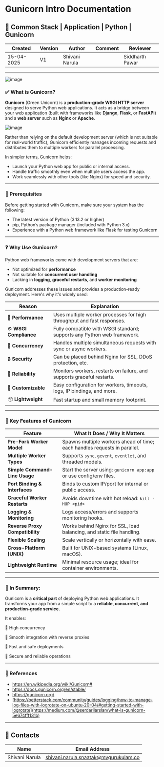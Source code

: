 # Gunicorn Intro Documentation

## 🐍 Common Stack | Application | Python | Gunicorn

| Created | Version | Author | Comment | Reviewer |
| --- | --- | --- | --- | --- |
| 15-04-2025 | V1 | Shivani Narula |  | Siddharth Pawar |

---

![image](https://github.com/user-attachments/assets/890340a1-ed5e-4add-bdbb-3c49bd099890)
                                
### ✅ What is Gunicorn?

**Gunicorn** (Green Unicorn) is a **production-grade WSGI HTTP server** designed to serve Python web applications. It acts as a bridge between your web application (built with frameworks like **Django**, **Flask**, or **FastAPI**) and a **web server** such as **Nginx** or **Apache**.


![image](https://github.com/user-attachments/assets/77554584-461e-440a-8fc3-2c678baacd9b)


Rather than relying on the default development server (which is not suitable for real-world traffic), Gunicorn efficiently manages incoming requests and distributes them to multiple workers for parallel processing.

In simpler terms, Gunicorn helps:
- Launch your Python web app for public or internal access.
- Handle traffic smoothly even when multiple users access the app.
- Work seamlessly with other tools (like Nginx) for speed and security.

---

### 🔧 Prerequisites
Before getting started with Gunicorn, make sure your system has the following:

- The latest version of Python (3.13.2 or higher)
- pip, Python’s package manager (included with Python 3.x)
- Experience with a Python web framework like Flask for testing Gunicorn

---

### ❓ Why Use Gunicorn?

Python web frameworks come with development servers that are:
- Not optimized for **performance**
- Not suitable for **concurrent user handling**
- Lacking in **logging**, **graceful restarts**, and **worker monitoring**

Gunicorn addresses these issues and provides a production-ready deployment. Here's why it's widely used:

| Reason               | Explanation                                                                                      |
|----------------------|--------------------------------------------------------------------------------------------------|
| 🚀 **Performance**     | Uses multiple worker processes for high throughput and fast responses.                |
| ⚙️ **WSGI Compliance** | Fully compatible with WSGI standard; supports any Python web framework.              |
| 🔁 **Concurrency**     | Handles multiple simultaneous requests with sync or async workers.                  |
| 🔒 **Security**         | Can be placed behind Nginx for SSL, DDoS protection, etc.                           |
| 🔄 **Reliability**      | Monitors workers, restarts on failure, and supports graceful restarts.              |
| 🔧 **Customizable**     | Easy configuration for workers, timeouts, logs, IP bindings, and more.             |
| 📦 **Lightweight**      | Fast startup and small memory footprint.                                            |

---

### 🌟 Key Features of Gunicorn

| **Feature**                       | **What It Does / Why It Matters**                                                                                             |
|----------------------------------|---------------------------------------------------------------------------------------------------------------------------------|
| **Pre-Fork Worker Model**        | Spawns multiple workers ahead of time; each handles requests in parallel.                                                     |
| **Multiple Worker Types**        | Supports `sync`, `gevent`, `eventlet`, and threaded models.                                                                   |
| **Simple Command-Line Usage**    | Start the server using: `gunicorn app:app` or use config/env files.                                                          |
| **Port Binding & Interfaces**    | Binds to custom IP/port for internal or public access.                                                                        |
| **Graceful Worker Restarts**     | Avoids downtime with hot reload: `kill -HUP <pid>`                                                                            |
| **Logging & Monitoring**         | Logs access/errors and supports monitoring hooks.                                                                             |
| **Reverse Proxy Compatibility**  | Works behind Nginx for SSL, load balancing, and static file handling.                                                        |
| **Flexible Scaling**             | Scale vertically or horizontally with ease.                                                                                   |
| **Cross-Platform (UNIX)**        | Built for UNIX-based systems (Linux, macOS).                                                                                  |
| **Lightweight Runtime**          | Minimal resource usage; ideal for container environments.                                                                     |

---

### 🧠 In Summary:

Gunicorn is a **critical part** of deploying Python web applications. It transforms your app from a simple script to a **reliable, concurrent, and production-grade service**.  

It enables:

 🔹 High concurrency

 🔹 Smooth integration with reverse proxies

 🔹 Fast and safe deployments

 🔹 Secure and reliable operations

---

### 📘 References

- https://en.wikipedia.org/wiki/Gunicorn#
- https://docs.gunicorn.org/en/stable/
- https://gunicorn.org/
- [https://betterstack.com/community/guides/logging/how-to-manage-log-files-with-logrotate-on-ubuntu-20-04/#getting-started-with-logrotate](https://medium.com/@serdarilarslan/what-is-gunicorn-5e674fff131b)

---

## 📇 Contacts

| Name | Email Address |
| --- | --- |
| Shivani Narula | shivani.narula.snaatak@mygurukulam.co |
